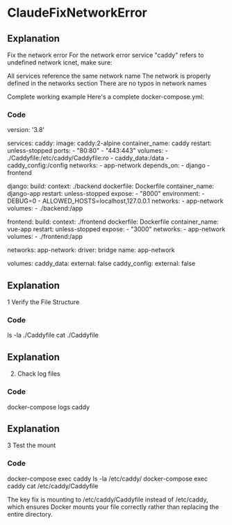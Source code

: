 # ClaudeFixNetworkError
## Explanation
Fix the network error
For the network error service "caddy" refers to undefined network icnet, make sure:

All services reference the same network name
The network is properly defined in the networks section
There are no typos in network names

Complete working example
Here's a complete docker-compose.yml:  
### Code
version: '3.8'

services:
  caddy:
    image: caddy:2-alpine
    container_name: caddy
    restart: unless-stopped
    ports:
      - "80:80"
      - "443:443"
    volumes:
      - ./Caddyfile:/etc/caddy/Caddyfile:ro
      - caddy_data:/data
      - caddy_config:/config
    networks:
      - app-network
    depends_on:
      - django
      - frontend

  django:
    build: 
      context: ./backend
      dockerfile: Dockerfile
    container_name: django-app
    restart: unless-stopped
    expose:
      - "8000"
    environment:
      - DEBUG=0
      - ALLOWED_HOSTS=localhost,127.0.0.1
    networks:
      - app-network
    volumes:
      - ./backend:/app

  frontend:
    build:
      context: ./frontend
      dockerfile: Dockerfile
    container_name: vue-app
    restart: unless-stopped
    expose:
      - "3000"
    networks:
      - app-network
    volumes:
      - ./frontend:/app

networks:
  app-network:
    driver: bridge
    name: app-network

volumes:
  caddy_data:
    external: false
  caddy_config:
    external: false
    
## Explanation  
  1 Verify the File Structure
### Code  
ls -la ./Caddyfile
cat ./Caddyfile
  
## Explanation  
2. Chack log files
### Code
docker-compose logs caddy  

## Explanation  
3 Test the mount 
### Code
docker-compose exec caddy ls -la /etc/caddy/
docker-compose exec caddy cat /etc/caddy/Caddyfile


The key fix is mounting to /etc/caddy/Caddyfile instead of /etc/caddy, which ensures Docker mounts your file correctly rather than replacing the entire directory.